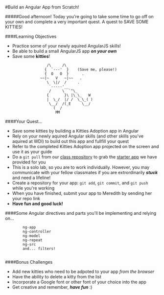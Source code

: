 #Build an Angular App from Scratch!

#####Good afternoon! Today you're going to take some time to go off on your own and complete a very important quest. A quest to SAVE SOME KITTIES!
<br>

####Learning Objectives
* Practice some of your newly aquired AngularJS skills!
* Be able to build a small AngularJS app ***on your own***
* Save some **kitties**! 

```
				   /\     /\
				  {  `---'  }    (Save me, please!)
				  {  O   O  }      .
				~~|~   V   ~|~~	  .	
				   \  \|/  /	 .
				    `-----'__		
				    /     \  `^\_
				   {       }\ |\_\_   W
				   |  \_/  |/ /  \_\_( )
				    \__/  /(_E     \__/
				      (  /
				       MM
```

####Your Quest...
* Save some kitties by building a Kitties Adoption app in Angular
* Rely on your newly aquired Angular skills (and other skills you've aquired at WDI) to build out this app and fullfill your quest
* Refer to the completed Kitties Adoption app projected on the screen and use it as your guide
* Do a ```git pull``` from our [class repository](https://github.com/ga-students/WDI_DTLA_6) to grab the [starter app](https://github.com/ga-students/WDI_DTLA_6/tree/master/work/w10/d02/instructor/angular-app-from-scratch) we have provided for you
* This is a solo lab, so you are to work individually. However, you may communicate with your fellow classmates if you are extrordinarily ***stuck*** and need a lifeline!
* Create a repository for your app: ```git add```, ```git commit```, and ```git push``` while you're working
* When you have finished, submit your app to Meredith by sending her your repo link
* **Have fun and good luck!**

####Some Angular directives and parts you'll be implementing and relying on...
```
		ng-app
		ng-controller
		ng-model
		ng-repeat
		ng-src
		and... filters!
		
```


####Bonus Challenges
* Add new kitties who need to be adpoted to your app *from the browser*
* Have the ability to delete a kitty from the list
* Incorporate a Google font or other font of your choice into the app
* Get creative and remember, ***have fun*** :)

<br><br><br>





